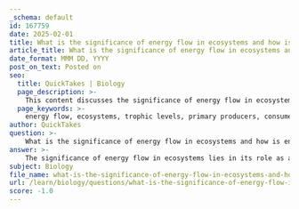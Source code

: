 ```yaml
---
_schema: default
id: 167759
date: 2025-02-01
title: What is the significance of energy flow in ecosystems and how is energy transfer efficiency measured?
article_title: What is the significance of energy flow in ecosystems and how is energy transfer efficiency measured?
date_format: MMM DD, YYYY
post_on_text: Posted on
seo:
  title: QuickTakes | Biology
  page_description: >-
    This content discusses the significance of energy flow in ecosystems, detailing its role in maintaining ecological balance, supporting organism growth, influencing food webs, and the efficiency of energy transfer between trophic levels.
  page_keywords: >-
    energy flow, ecosystems, trophic levels, primary producers, consumers, decomposers, ecological balance, solar energy, photosynthesis, ecosystem functioning, biodiversity, conservation, trophic efficiency, energy transfer efficiency, food webs, ecological research
author: QuickTakes
question: >-
    What is the significance of energy flow in ecosystems and how is energy transfer efficiency measured?
answer: >-
    The significance of energy flow in ecosystems lies in its role as a fundamental process that sustains life and maintains ecological balance. Energy flow describes how energy is transferred through various trophic levels, starting from primary producers (such as plants) that convert solar energy into chemical energy via photosynthesis. This energy is then passed on to consumers (herbivores and carnivores) and eventually to decomposers, which break down organic matter and recycle nutrients back into the ecosystem.\n\nUnderstanding energy flow is crucial for several reasons:\n\n1. **Ecosystem Functioning**: Energy flow is essential for the functioning of ecosystems. It supports the growth and reproduction of organisms, influences population dynamics, and affects community interactions.\n\n2. **Trophic Levels**: Energy flow helps in understanding the structure of food webs and the relationships between different species within an ecosystem. Each trophic level represents a step in the energy transfer process, and the efficiency of this transfer can impact the overall productivity of the ecosystem.\n\n3. **Biodiversity and Conservation**: Knowledge of energy flow can inform conservation efforts by highlighting the importance of maintaining healthy ecosystems and the interdependence of species. Disruptions in energy flow can lead to declines in biodiversity and ecosystem services.\n\nEnergy transfer efficiency is typically measured using the concept of trophic efficiency, which is the percentage of energy that is transferred from one trophic level to the next. This efficiency is generally low, often around 10% on average, meaning that only about 10% of the energy from one level is converted into biomass at the next level. The remaining energy is lost primarily through metabolic processes as heat, waste, and respiration.\n\nTo summarize, energy flow is a critical aspect of ecosystem dynamics, influencing everything from individual species' survival to the overall health of the environment. Understanding how energy is transferred and the efficiency of this transfer is vital for ecological research, conservation biology, and managing natural resources effectively.
subject: Biology
file_name: what-is-the-significance-of-energy-flow-in-ecosystems-and-how-is-energy-transfer-efficiency-measured.md
url: /learn/biology/questions/what-is-the-significance-of-energy-flow-in-ecosystems-and-how-is-energy-transfer-efficiency-measured
score: -1.0
---
```


&nbsp;